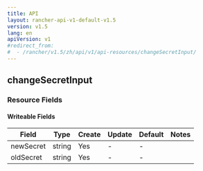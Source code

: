 ```yaml
---
title: API
layout: rancher-api-v1-default-v1.5
version: v1.5
lang: en
apiVersion: v1
#redirect_from:
#  - /rancher/v1.5/zh/api/v1/api-resources/changeSecretInput/
---
```


## changeSecretInput



### Resource Fields

#### Writeable Fields

Field | Type | Create | Update | Default | Notes
---|---|---|---|---|---
newSecret | string | Yes | - | - | 
oldSecret | string | Yes | - | - | 



<br>
